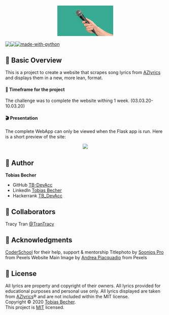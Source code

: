<p align="center">
    <img src="media/mic.jpg" width="35%" />
</p>

[![made-with-python](https://img.shields.io/badge/Made%20with-Python-1f425f.svg)](https://www.python.org/)
<img align="left" src="https://img.shields.io/github/contributors/TB-DevAcc/Data-Analysis-UFC">
<img align="left" src="https://img.shields.io/github/last-commit/TB-DevAcc/Data-Analysis-UFC">

## :sunrise_over_mountains: Basic Overview

This is a project to create a website that scrapes song lyrics from [AZlyrics](https://www.Azlyrics.com) and displays them in a new, more lean, format. 

#### :date: Timeframe for the project
The challenge was to complete the website withing 1 week. (03.03.20-10.03.20)

#### :clapper: Presentation

The complete WebApp can only be viewed when the Flask app is run. Here is a short preview of the site:

<p align="center">
    <img src="media/main_singalong.jpg" witdh="70%">
<p>

## :boy: Author

**Tobias Becher**
- GitHub [TB-DevAcc](https://github.com/TB-DevAcc/)
- LinkedIn [Tobias Becher](https://www.linkedin.com/in/tobias-becher-b34341197)
- Hackerrank [TB_DevAcc](https://www.hackerrank.com/TB_DevAcc)

## :raised_hands: Collaborators

Tracy Tran [@TranTracy](https://github.com/Trantracy)<br>

## :pray: Acknowledgments

[CoderSchool](https://www.coderschool.vn/en/) for their help, support & mentorship
Titlephoto by [Soonios Pro](https://www.pexels.com/@sooniospro) from Pexels
Website Main Image by [Andrea Piacquadio](https://www.pexels.com/@olly) from Pexels

## 📝 License

All lyrics are property and copyright of their owners. All lyrics provided for educational purposes and personal use only. All lyrics displayed are taken from [AZlyrics](https://www.Azlyrics.com)® and are not included within the MIT license. <br>
Copyright © 2020 [Tobias Becher](https://github.com/TB-DevAcc). <br/>
This project is [MIT](https://github.com/kefranabg/readme-md-generator/blob/master/LICENSE) licensed.